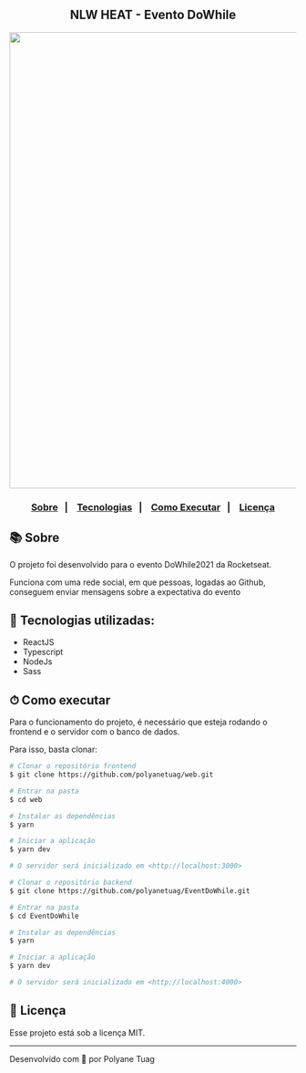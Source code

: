 <div align="center">
  <h2>NLW HEAT - Evento DoWhile</h2>
  <img width= '800' src="" />
</div>

<h3 align="center">  
  <p align="center">
    <a href="#-sobre">Sobre</a>&nbsp;&nbsp;&nbsp;|&nbsp;&nbsp;&nbsp;
    <a href="#-tecnologias">Tecnologias</a>&nbsp;&nbsp;&nbsp;|&nbsp;&nbsp;&nbsp;
    <a href="#-como-executar">Como Executar</a>&nbsp;&nbsp;&nbsp;|&nbsp;&nbsp;&nbsp;
    <a href="#-licença">Licença</a>
  </p>
</h3>

## 📚 Sobre

O projeto foi desenvolvido para o evento DoWhile2021 da Rocketseat.

Funciona com uma rede social, em que pessoas, logadas ao Github, conseguem enviar mensagens sobre a expectativa do evento

## 🚀 Tecnologias utilizadas:

- ReactJS
- Typescript
- NodeJs
- Sass

## ⏱ Como executar
Para o funcionamento do projeto, é necessário que esteja rodando o frontend e o servidor com o banco de dados. 

Para isso, basta clonar:

```bash
# Clonar o repositório frontend
$ git clone https://github.com/polyanetuag/web.git

# Entrar na pasta  
$ cd web

# Instalar as dependências
$ yarn 

# Iniciar a aplicação
$ yarn dev

# O servidor será inicializado em <http://localhost:3000>
```
```bash
# Clonar o repositório backend
$ git clone https://github.com/polyanetuag/EventDoWhile.git

# Entrar na pasta  
$ cd EventDoWhile

# Instalar as dependências
$ yarn 

# Iniciar a aplicação
$ yarn dev

# O servidor será inicializado em <http://localhost:4000>
```

## 📝 Licença

Esse projeto está sob a licença MIT.

---
Desenvolvido com 💜 por Polyane Tuag
